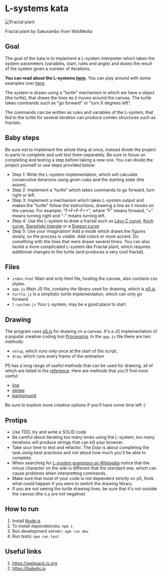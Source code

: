 # L-systems kata

![Fractal plant](https://upload.wikimedia.org/wikipedia/commons/thumb/4/44/Fractal-plant.svg/453px-Fractal-plant.svg.png)

Fractal plant by Sakurambo from WikiMedia

## Goal

The goal of the kata is to implement a L-system interpreter which takes the system parameters
(variables, start, rules and angle) and draws the result of the system given a number of iterations.

**You can read about the L-systems [here](https://en.wikipedia.org/wiki/L-system).**
You can play around with some examples over [here](http://www.kevs3d.co.uk/dev/lsystems/).

The system is drawn using a "turtle" mechanism in which we have a object (the turtle), that draws the lines
as it moves around the canvas. The turtle takes commands such as "go forward" or "turn X degrees left".

The commands can be written as rules and variables of the L-system, that fed to the turtle for several iteration
can produce comlex structures such as fractals.

## Baby steps

Be sure not to implement the whole thing at once, instead divide the project to parts to complete
and *unit test* them separately. Be sure to focus on completing and testing a step before taking a new one.
You can divide the project yourself or use steps provided below:

* Step 1: Write the L-system implementation, which will calculate consecutive iterarions using given rules
          and the starting state (the axiom).
* Step 2: Implement a "turtle" which takes commands to go forward, turn right or left.
* Step 3: Implement a mechanism which takes L-system output and makes the "turtle" follow the instructions,
          drawing a line as it moves on the canvas. For example: "F+F+F-F++", where "F" means forward,
          "+" means turning right and "-" means turning left.
* Step 4: Use the L-system to draw a fractal such as [Lévy C curve](https://en.wikipedia.org/wiki/L%C3%A9vy_C_curve),
          [Koch curve](https://en.wikipedia.org/wiki/Koch_snowflake), [Sierpiński triangle](https://en.wikipedia.org/wiki/Sierpi%C5%84ski_triangle) or a [Dragon curve](https://en.wikipedia.org/wiki/Dragon_curve)
* Step 5: Use your imagination! Add a mode which draws the figures slowly, so the process is visible.
          Add colors or more accent. Do something with the lines that were drawn several times.
          You can also tackle a more complicated L-system like Fractal plant, which requires additional changes to the turtle (and produces a very cool fractal).

## Files

* `index.html` Main and only html file, hosting the canvas, also contains css styles.
* `app.js` Main JS file, contains the library used for drawing, which is [p5.js](https://p5js.org/).
* `turtle.js` Is a simplistic turtle implementation, which can only go forward.
* `l-system.js` Your L-system, may be a good place to start.

## Drawing

The program uses [p5.js](https://p5js.org/) for drawing on a canvas. It's a JS implementation
of a popular creative coding tool [Processing](https://processing.org/). In the `app.js` file there are two methods:

* `setup`, which runs only once at the start of the script,
* `draw`, which runs every frame of the animation

P5 has a long range of useful methods that can be used for drawing, all of which are listed in the
[reference](https://p5js.org/reference/). Here are methods that you'll find most useful:

* [line](https://p5js.org/reference/#/p5/line)
* [stroke](https://p5js.org/reference/#/p5/stroke)
* [background](https://p5js.org/reference/#/p5/background)

Be sure to explore more creative options if you'll have some time left :)

## Protips

* Use TDD, try and write a SOLID code.
* Be careful about iterating too many times using the L-system, too many iterations will produce strings that
  can kill your browser.
* Take your time to test and refactor. The Dojo is about completing the task using best practices
  and not about how much you'll be able to complete.
* When searching for [L-system grammars on Wikipedia](https://en.wikipedia.org/wiki/L-system)
  notice that the minus character on the wiki is different that the standard one, which can cause problems
  when interpretting commands.
* Make sure that most of your code is not dependent strictly on p5, think what could happen
  if you were to switch the drawing library.
* If you are not seeing the turtle drawing lines, be sure that it's not outside the canvas (the x,y are not negative).

## How to run

1. Install [Node.js](https://nodejs.org/en/download/)
1. To install dependencies: `npm i`
1. Run development server:: `npm run dev`
1. Run tests: `npm run test`

## Useful links

1. https://webpack.js.org
1. https://babeljs.io
